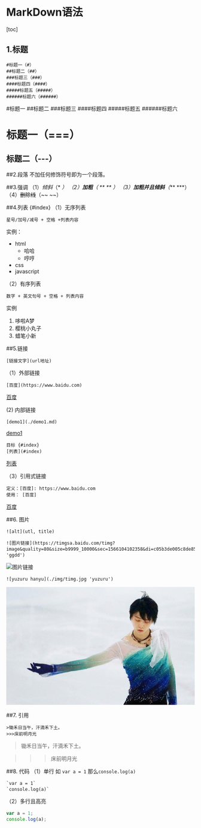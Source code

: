 # MarkDown语法
[toc]
## 1.标题 
```
#标题一（#）  
##标题二（##） 
###标题三（###） 
####标题四（####） 
#####标题五（#####） 
######标题六（######） 
```

#标题一 
##标题二
###标题三
####标题四
#####标题五
######标题六

标题一（===）
===
标题二（---）
---

##2.段落
不加任何修饰符号即为一个段落。


##3.强调
（1）*倾斜*（* *）
（2）**加粗**（ ** ** ）
（3）***加粗并且倾斜***（*** ***）
（4）~~删除线~~（~~ ~~）

##4.列表 {#index}
（1）无序列表
```
星号/加号/减号 + 空格 +列表内容
```
实例：
- html
    + 哈哈
    + 哼哼
- css
- javascript

（2）有序列表
```
数字 + 英文句号 + 空格 + 列表内容
```
实例
1. 哆啦A梦
2. 樱桃小丸子
3. 蜡笔小新

##5.链接
```
[链接文字](url地址)
```
（1）外部链接
```
[百度](https://www.baidu.com)
```
[百度](https://www.baidu.com)

(2) 内部链接
```
[demo1](./demo1.md)
```
[demo1](./demo1.md)  


```
目标 {#index}
[列表](#index)
```

[列表](#index)

（3）引用式链接
```
定义：[百度]: https://www.baidu.com
使用： [百度]
```
[百度]

##6. 图片
```
![alt](utl, title)
```

```
![图片链接](https://timgsa.baidu.com/timg?image&quality=80&size=b9999_10000&sec=1566104102358&di=c05b3de005c8de858830a3a6296efa0f&imgtype=0&src=http%3A%2F%2Fwx1.sinaimg.cn%2Flarge%2F7eba71a1gy1g5x0ouira1j20hs0a0wno.jpg 'ggdd')
```
![图片链接](https://timgsa.baidu.com/timg?image&quality=80&size=b9999_10000&sec=1566104102358&di=c05b3de005c8de858830a3a6296efa0f&imgtype=0&src=http%3A%2F%2Fwx1.sinaimg.cn%2Flarge%2F7eba71a1gy1g5x0ouira1j20hs0a0wno.jpg 'ggdd')

```
![yuzuru hanyu](./img/timg.jpg 'yuzuru')
```
![yuzuru hanyu](./img/timg.jpg 'yuzuru')


##7. 引用
```
>锄禾日当午，汗滴禾下土。 
>>>床前明月光
```
>锄禾日当午，汗滴禾下土。 

>>>床前明月光

##8. 代码
（1）单行 
如 `var a = 1`  那么`console.log(a)`
```
`var a = 1`
`console.log(a)`
```
（2）多行且高亮
```javascript
var a = 1;
console.log(a);
```
<!-- 注释 -->

[百度]: https://www.baidu.com
